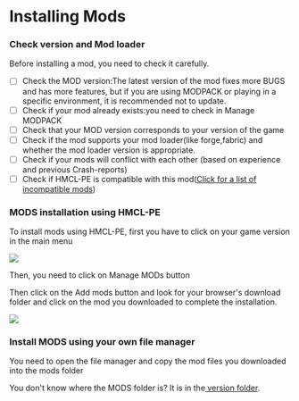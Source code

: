 # Installing Mods

### Check version and Mod loader

Before installing a mod, you need to check it carefully.

* [ ] Check the MOD version:The latest version of the mod fixes more BUGS and has more features, but if you are using MODPACK or playing in a specific environment, it is recommended not to update.
* [ ] Check if your mod already exists:you need to check in Manage MODPACK
* [ ] Check that your MOD version corresponds to your version of the game
* [ ] Check if the mod supports your mod loader(like forge,fabric) and whether the mod loader version is appropriate.
* [ ] Check if your mods will conflict with each other (based on experience and previous Crash-reports)
* [ ] Check if HMCL-PE is compatible with this mod([Click for a list of incompatible mods](../../mod-helper/incompatible-mods.md))

### MODS installation using HMCL-PE

To install mods using HMCL-PE, first you have to click on your game version in the main menu

![](../../.gitbook/assets/Screenshot\_2022-08-15-14-51-35-56\_d17cc25ab2657fb.jpg)

Then, you need to click on Manage MODs button

Then click on the Add mods button and look for your browser's download folder and click on the mod you downloaded to complete the installation.

![](../../.gitbook/assets/qq\_pic\_merged\_1660548134212.jpg)

### Install MODS using your own file manager

You need to open the file manager and copy the mod files you downloaded into the mods folder

You don't know where the MODS folder is? It is in the[ version folder](../some-tips-about-file-location.md).
